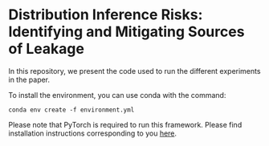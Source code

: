 # Distribution Inference Risks: Identifying and Mitigating Sources of Leakage

In this repository, we present the code used to run the different experiments in the paper.

To install the environment, you can use conda with the command:

```conda env create -f environment.yml```

Please note that PyTorch is required to run this framework. Please find installation instructions corresponding to you [here](https://pytorch.org/).
